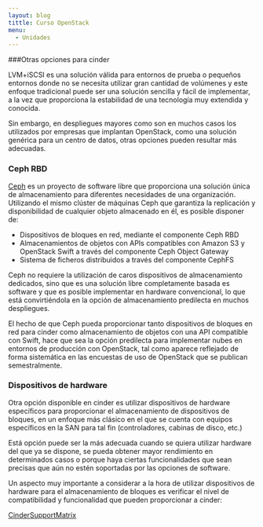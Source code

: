 ```yaml
---
layout: blog
tittle: Curso OpenStack
menu:
  - Unidades
---
```


###Otras opciones para cinder

LVM+iSCSI es una solución válida para entornos de prueba o pequeños
entornos donde no se necesita utilizar gran cantidad de volúmenes y
este enfoque tradicional puede ser una solución sencilla y fácil de
implementar, a la vez que proporciona la estabilidad de una tecnología
muy extendida y conocida.

Sin embargo, en despliegues mayores como son en muchos casos los
utilizados por empresas que implantan OpenStack, como una solución
genérica para un centro de datos, otras opciones pueden resultar más
adecuadas.

### Ceph RBD

[Ceph](http://http://ceph.com/) es un proyecto de software libre que
proporciona una solución única de almacenamiento para diferentes
necesidades de una organización. Utilizando el mismo clúster de
máquinas Ceph que garantiza la replicación y disponibilidad de
cualquier objeto almacenado en él, es posible disponer de:

* Dispositivos de bloques en red, mediante el componente Ceph RBD
* Almacenamientos de objetos con APIs compatibles con Amazon S3 y
OpenStack Swift a través del componente Ceph Object Gateway
* Sistema de ficheros distribuidos a través del componente CephFS

Ceph no requiere la utilización de caros dispositivos de
almacenamiento dedicados, sino que es una solución libre completamente
basada es software y que es posible implementar en hardware
convencional, lo que está convirtiéndola en la opción de
almacenamiento predilecta en muchos despliegues.

El hecho de que Ceph pueda proporcionar tanto dispositivos de bloques
en red para cinder como almacenamiento de objetos con una API
compatible con Swift, hace que sea la opción predilecta para
implementar nubes en entornos de producción con OpenStack, tal como
aparece reflejado de forma sistemática en las encuestas de uso de
OpenStack que se publican semestralmente.

### Dispositivos de hardware

Otra opción disponible en cinder es utilizar dispositivos de hardware
específicos para proporcionar el almacenamiento de dispositivos de
bloques, en un enfoque más clásico en el que se cuenta con equipos
específicos en la SAN para tal fin (controladores, cabinas de disco,
etc.)

Está opción puede ser la más adecuada cuando se quiera utilizar
hardware del que ya se dispone, se pueda obtener mayor rendimiento en
determinados casos o porque haya ciertas funcionalidades
que sean precisas que aún no estén soportadas por las opciones de
software.

Un aspecto muy importante a considerar a la hora de utilizar
dispositivos de hardware para el almacenamiento de bloques es
verificar el nivel de compatibilidad y funcionalidad que pueden
proporcionar a cinder:

[CinderSupportMatrix](https://wiki.openstack.org/wiki/CinderSupportMatrix)